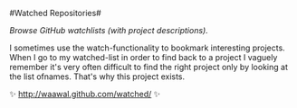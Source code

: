 #Watched Repositories#

_Browse GitHub watchlists (with project descriptions)._

I sometimes use the watch-functionality to bookmark interesting projects. When I go to my watched-list in order to find back to a project I vaguely remember it's very often difficult to find the right project only by looking at the list ofnames. That's why this project exists.

:sparkles: http://waawal.github.com/watched/ :sparkles:
